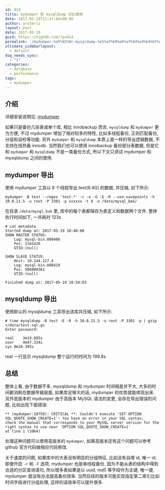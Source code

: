 ```yaml
---
id: 814
title: mydumper 和 mysqldump 对比使用
date: 2017-05-19T13:47:04+08:00
author: arstercz
layout: post
date: 2017-05-19
guid: https://highdb.com/?p=814
permalink: '/mydumper-%e5%92%8c-mysqldump-%e5%af%b9%e6%af%94%e4%bd%bf%e7%94%a8/'
ultimate_sidebarlayout:
  - default
dsq_needs_sync:
  - "1"
categories:
  - database
  - performance
tags:
  - mydumper
---
```

## 介绍

详细安装说明见: [mydumper](https://github.com/maxbube/mydumper)

如果只是备份几张表或单个库, 相比 innobackup 而言, `mysqldump` 和 `mydumper` 更为方便, 不过 mydumper 增加了相对较多的特性, 比如多线程备份, 正则匹配备份, 分组和自检等功能. 另外 `mydumper` 和 `mysqldump` 本质上是一样的导出逻辑数据, 不支持在线热备 innodb. 当然我们也可以使用 innobackup 备份部分表数据, 但是它和 `mydumper` 和 `mysqldump` 不是一类备份方式, 所以下文只测试 mydumper 和 mysqldump 之间的使用.

## mydumper 导出

使用 mydumper 工具以 8 个线程导出 test(9.4G) 的数据, 并压缩, 如下所示:

```
mydumper -B test --regex 'test.*' -c -e -G -E -R --use-savepoints -h 10.0.21.5 -u root -P 3301 -p xxxxxx -t 8 -o /data/mysql_bak/
```

在目录 `/data/mysql_bak` 里, 库中的每个表都保存为表定义和数据两个文件.
整体执行时间如下, 一共耗时 123s

```
# cat metadata 
Started dump at: 2017-05-19 10:48:00
SHOW MASTER STATUS:
    Log: mysql-bin.000406
    Pos: 2165426
    GTID:(null)

SHOW SLAVE STATUS:
    Host: 10.144.127.4
    Log: mysql-bin.000419
    Pos: 506000361
    GTID:(null)

Finished dump at: 2017-05-19 10:50:03
```

## mysqldump 导出

使用默认的 mysqldump 工具导出该库并压缩, 如下所示:

```
# time mysqldump -B test -E -R -h 10.0.21.5 -u root -P 3301 -p | gzip >/data/test.sql.gz
Enter password: 

real    3m19.805s
user    4m47.334s
sys 0m10.395s
```

real 一行显示 mysqldump 整个运行的时间为 199.8s

## 总结

整体上看, 由于数据不多, mysqldump 和 mydumper 时间相差并不大, 大多的时间都消耗在数据传输层面, 如果库足够大的话, mydumper 的优势就能体现出来. 另外低版本的 mydumper 由于高版本 MySQL 语法的变更, 会存在导出错误的问题, 比如出现下面错误:

```
** (mydumper:18758): CRITICAL **: Couldn't execute 'SET OPTION SQL_QUOTE_SHOW_CREATE=1': You have an error in your SQL syntax; 
check the manual that corresponds to your MySQL server version for the right syntax to use near 'OPTION SQL_QUOTE_SHOW_CREATE=1' 
at line 1 (1064)
```

处理这种问题可以使用高版本的 `mydumper`, 如果高版本还有这个问题可以参考 github 官方代码做相应代码修改.

关于速度的问题, 如果库中的大表没有明显的分组特征, 比如没有自增 id, 唯一 id, 即便开启 `-r` 和 `-F` 选项, mydumper 也是单线程备份, 因为不能从表的结构中得到合适的分区查询语句, 所以很多表如果是以 uuid, md5 等字段作为主键, 唯一键, mydumper 就没有办法提高备份效率. 当然后续的版本可能实现指定第二索引比如时间字段进行分组处理, 这样的话效率可以提升很多.
